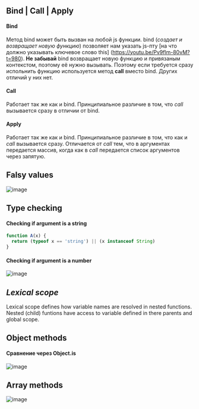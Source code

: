 ## Bind | Call | Apply

#### Bind
Метод bind может быть вызван на любой js функции. bind (*создает и возвращает новую функцию*) позволяет нам указать js-пту [на что должно указывать ключевое слово this] (https://youtu.be/Pv9flm-80vM?t=980).
**Не забывай** bind возвращает новую функцию и привязаным контекстом, поэтому её нужно вызывать. Поэтому если требуется сразу испольнить функцию используется метод **call** вместо bind. Других отличий у них нет.

#### Call 

Работает так же как и bind. Принципиальное различие в том, что *call* вызывается сразу в отличии от bind.

#### Apply

Работает так же как и bind.  Принципиальное различие в том, что как и *call* вызывается сразу. Отличается от *call* тем, что в аргументах передается массив, когда как в *call* передается список аргументов через запятую.


## Falsy values

![image](https://user-images.githubusercontent.com/39916816/123404864-f5851780-d5b1-11eb-8c26-e1d5edb98b0c.png)


## Type checking 

#### Checking if argument is a string
```javascript
function A(x) {
  return (typeof x == 'string') || (x instanceof String)
}
```

#### Checking if argument is a number

![image](https://user-images.githubusercontent.com/39916816/123618508-f1a30080-d810-11eb-8e74-eaff6265a47d.png)

## *Lexical scope* 

Lexical scope defines how variable names are resolved in nested functions. Nested (child) funtions have access to variable defined in there parents and global scope.

## Object methods

#### Сравнение через Object.is

![image](https://user-images.githubusercontent.com/39916816/123559963-f089b900-d7a7-11eb-85d4-cfb1b0f3e5b8.png)

## Array methods

![image](https://user-images.githubusercontent.com/39916816/123619325-bd7c0f80-d811-11eb-868b-95992cc797e7.png)
